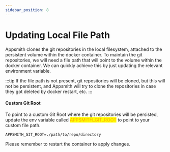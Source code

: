 ```yaml
---
sidebar_position: 8
---
```

# Updating Local File Path

Appsmith clones the git repositories in the local filesystem, attached to the persistent volume within the docker container. To maintain the git repositories, we will need a file path that will point to the volume within the docker container. We can quickly achieve this by just updating the relevant environment variable.

:::tip
If the file path is not present, git repositories will be cloned, but this will not be persistent, and Appsmith will try to clone the repositories in case they got deleted by docker restart, etc.
:::

#### Custom Git Root

To point to a custom Git Root where the git repositories will be persisted, update the env variable called <mark style="color:orange;">APPSMITH\_GIT\_ROOT</mark> to point to your custom file path.

```
APPSMITH_GIT_ROOT=./path/to/repo/directory 
```

Please remember to restart the container to apply changes.
